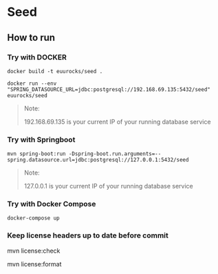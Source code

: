 # Seed

## How to run

### Try with DOCKER 
```
docker build -t euurocks/seed .

docker run --env "SPRING_DATASOURCE_URL=jdbc:postgresql://192.168.69.135:5432/seed" euurocks/seed
```
> Note:
>
> 192.168.69.135 is your current IP of your running database service


### Try with Springboot
```
mvn spring-boot:run -Dspring-boot.run.arguments=--spring.datasource.url=jdbc:postgresql://127.0.0.1:5432/seed
```
> Note: 
> 
> 127.0.0.1 is your current IP of your running database service

### Try with Docker Compose
```
docker-compose up
```


### Keep license headers up to date before commit

mvn license:check

mvn license:format



